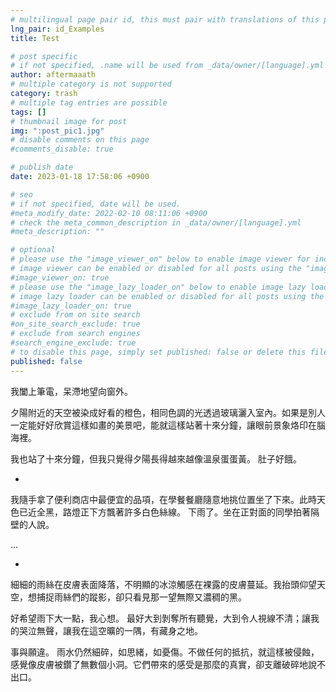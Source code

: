 ```yaml
---
# multilingual page pair id, this must pair with translations of this page. (This name must be unique)
lng_pair: id_Examples
title: Test

# post specific
# if not specified, .name will be used from _data/owner/[language].yml
author: aftermaaath
# multiple category is not supported
category: trash
# multiple tag entries are possible
tags: []
# thumbnail image for post
img: ":post_pic1.jpg"
# disable comments on this page
#comments_disable: true

# publish date
date: 2023-01-18 17:58:06 +0900

# seo
# if not specified, date will be used.
#meta_modify_date: 2022-02-10 08:11:06 +0900
# check the meta_common_description in _data/owner/[language].yml
#meta_description: ""

# optional
# please use the "image_viewer_on" below to enable image viewer for individual pages or posts (_posts/ or [language]/_posts folders).
# image viewer can be enabled or disabled for all posts using the "image_viewer_posts: true" setting in _data/conf/main.yml.
#image_viewer_on: true
# please use the "image_lazy_loader_on" below to enable image lazy loader for individual pages or posts (_posts/ or [language]/_posts folders).
# image lazy loader can be enabled or disabled for all posts using the "image_lazy_loader_posts: true" setting in _data/conf/main.yml.
#image_lazy_loader_on: true
# exclude from on site search
#on_site_search_exclude: true
# exclude from search engines
#search_engine_exclude: true
# to disable this page, simply set published: false or delete this file
published: false
---
```


<!-- outline-start -->
<!-- outline-end -->

我闔上筆電，呆滯地望向窗外。

夕陽附近的天空被染成好看的橙色，相同色調的光透過玻璃灑入室內。如果是別人一定能好好欣賞這樣如畫的美景吧，能就這樣站著十來分鐘，讓眼前景象烙印在腦海裡。

我也站了十來分鐘，但我只覺得夕陽長得越來越像溫泉蛋蛋黃。
肚子好餓。

*

我隨手拿了便利商店中最便宜的品項，在學餐餐廳隨意地挑位置坐了下來。此時天色已近全黑，路燈正下方飄著許多白色絲線。
下雨了。坐在正對面的同學拍著隔壁的人說。

...

*

細細的雨絲在皮膚表面降落，不明顯的冰涼觸感在裸露的皮膚蔓延。我抬頭仰望天空，想捕捉雨絲們的蹤影，卻只看見那一望無際又濃稠的黑。

好希望雨下大一點，我心想。
最好大到剝奪所有聽覺，大到令人視線不清；讓我的哭泣無聲，讓我在這空曠的一隅，有藏身之地。

事與願違。
雨水仍然細碎，如思緒，如憂傷。不做任何的抵抗，就這樣被侵蝕，感覺像皮膚被鑽了無數個小洞。它們帶來的感受是那麼的真實，卻支離破碎地說不出口。
